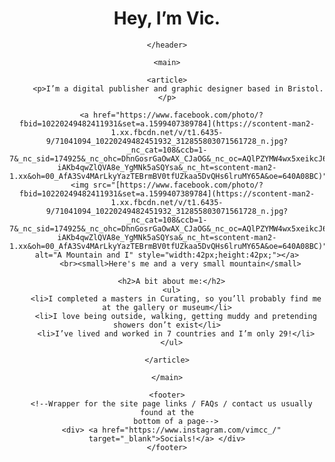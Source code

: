 <html>
  <head>
    <title>Victoria McCusker</title>
  </head>

  <body>
    <header>
      <h1>Hey, I’m Vic.</h1>
  
    </header>

    <main>

    <article>
         <p>I’m a digital publisher and graphic designer based in Bristol.</p>
      
      <a href="https://www.facebook.com/photo/?fbid=10220249482411931&set=a.1599407389784](https://scontent-man2-1.xx.fbcdn.net/v/t1.6435-9/71041094_10220249482451932_312855803071561728_n.jpg?_nc_cat=108&ccb=1-7&_nc_sid=174925&_nc_ohc=DhnGosrGaOwAX_CJaOG&_nc_oc=AQlPZYMW4wx5xeikcJ6uGRWBA5QqVARkSsSzlqGioyEs9xlzub1WtiZ98zEy-iAKb4qwZlQVA8e_YgMNk5aSQYsa&_nc_ht=scontent-man2-1.xx&oh=00_AfA3Sv4MArLkyYazTEBrmBV0tfUZkaa5DvQHs6lruMY65A&oe=640A08BC)"><img src="[https://www.facebook.com/photo/?fbid=10220249482411931&set=a.1599407389784](https://scontent-man2-1.xx.fbcdn.net/v/t1.6435-9/71041094_10220249482451932_312855803071561728_n.jpg?_nc_cat=108&ccb=1-7&_nc_sid=174925&_nc_ohc=DhnGosrGaOwAX_CJaOG&_nc_oc=AQlPZYMW4wx5xeikcJ6uGRWBA5QqVARkSsSzlqGioyEs9xlzub1WtiZ98zEy-iAKb4qwZlQVA8e_YgMNk5aSQYsa&_nc_ht=scontent-man2-1.xx&oh=00_AfA3Sv4MArLkyYazTEBrmBV0tfUZkaa5DvQHs6lruMY65A&oe=640A08BC)" alt="A Mountain and I" style="width:42px;height:42px;"></a>
          <br><small>Here's me and a very small mountain</small>

      <h2>A bit about me:</h2>
      <ul>
        <li>I completed a masters in Curating, so you’ll probably find me at the gallery or museum</li>
        <li>I love being outside, walking, getting muddy and pretending showers don’t exist</li>
        <li>I’ve lived and worked in 7 countries and I’m only 29!</li>
      </ul>
      
    </article>

    </main>

    <footer>
      <!--Wrapper for the site page links / FAQs / contact us usually found at the
        bottom of a page-->
      <div> <a href="https://www.instagram.com/vimcc_/" target="_blank">Socials!</a> </div>
    </footer>
  </body>
</html>
